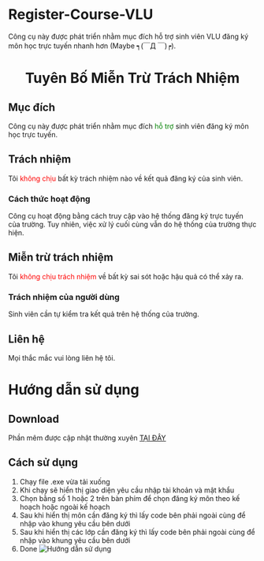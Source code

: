 # Register-Course-VLU
Công cụ này được phát triển nhằm mục đích hỗ trợ sinh viên VLU đăng ký môn học trực tuyến nhanh hơn (Maybe  ┑(￣Д ￣)┍).
# <div style="text-align: center;"><b>Tuyên Bố Miễn Trừ Trách Nhiệm</b></div>

## Mục đích

Công cụ này được phát triển nhằm mục đích <span style="color:green">hỗ trợ</span> sinh viên đăng ký môn học trực tuyến.

## Trách nhiệm

Tôi <span style="color:red">không chịu</span> bất kỳ trách nhiệm nào về kết quả đăng ký của sinh viên.

### Cách thức hoạt động

Công cụ hoạt động bằng cách truy cập vào hệ thống đăng ký trực tuyến của trường. Tuy nhiên, việc xử lý cuối cùng vẫn do hệ thống của trường thực hiện.

## Miễn trừ trách nhiệm

Tôi <span style="color:red">không chịu trách nhiệm</span> về bất kỳ sai sót hoặc hậu quả có thể xảy ra.

### Trách nhiệm của người dùng

Sinh viên cần tự kiểm tra kết quả trên hệ thống của trường.

## Liên hệ

Mọi thắc mắc vui lòng liên hệ tôi.

# Hướng dẫn sử dụng

## Download

Phần mêm được cập nhật thường xuyên [TẠI ĐÂY](https://github.com/PhucChiVas161/Register-Course-VLU/releases)

## Cách sử dụng

1. Chạy file .exe vừa tải xuống
2. Khi chạy sẽ hiển thị giao diện yêu cầu nhập tài khoản và mật khẩu
3. Chọn bằng số 1 hoặc 2 trên bàn phím để chọn đăng ký môn theo kế hoạch hoặc ngoài kế hoạch
4. Sau khi hiển thị môn cần đăng ký thì lấy code bên phải ngoài cùng để nhập vào khung yêu cầu bên dưới
5. Sau khi hiển thị các lớp cần đăng ký thì lấy code bên phải ngoài cùng để nhập vào khung yêu cầu bên dưới
6. Done
![Hướng dẫn sử dụng](/IMAGE/ezgif.com-video-to-gif-converted.gif)

